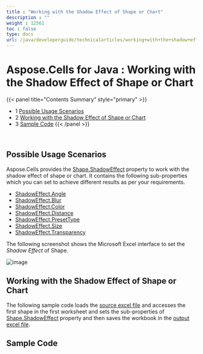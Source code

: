 ```yaml
---
title : "Working with the Shadow Effect of Shape or Chart" 
description : "" 
weight : 12561 
toc : false
type: docs
url: /java/developerguide/technicalarticles/working+with+the+shadow+effect+of+shape+or+chart/
---
```


# Aspose.Cells for Java : Working with the Shadow Effect of Shape or Chart


{{< panel title="Contents Summary" style="primary" >}}
*   1 [Possible Usage Scenarios](#possible-usage-scenarios)
*   2 [Working with the Shadow Effect of Shape or Chart](#working-with-the-shadow-effect-of-shape-or-chart)
*   3 [Sample Code](#sample-code)
{{< /panel >}}
 

 


## Possible Usage Scenarios

Aspose.Cells provides the [Shape.ShadowEffect](https://apireference.aspose.com/java/cells/com.aspose.cells/shape#ShadowEffect) property to work with the shadow effect of shape or chart. It contains the following sub-properties which you can set to achieve different results as per your requirements.

*   [ShadowEffect.Angle](https://apireference.aspose.com/java/cells/com.aspose.cells/shadoweffect#Angle)
*   [ShadowEffect.Blur](https://apireference.aspose.com/java/cells/com.aspose.cells/shadoweffect#Blur)
*   [ShadowEffect.Color](https://apireference.aspose.com/java/cells/com.aspose.cells/shadoweffect#Color)
*   [ShadowEffect.Distance](https://apireference.aspose.com/java/cells/com.aspose.cells/shadoweffect#Distance)
*   [ShadowEffect.PresetType](https://apireference.aspose.com/java/cells/com.aspose.cells/shadoweffect#PresetType)
*   [ShadowEffect.Size](https://apireference.aspose.com/java/cells/com.aspose.cells/shadoweffect#Size)
*   [ShadowEffect.Transparency](https://apireference.aspose.com/java/cells/com.aspose.cells/shadoweffect#Transparency)

The following screenshot shows the Microsoft Excel interface to set the *Shadow Effect* of Shape.

![image](https://docs2.aspose.com/cells/java/attachments/5275792/5472524.png)

## Working with the Shadow Effect of Shape or Chart

The following sample code loads the [source excel file](https://docs2.aspose.com/cells/java/attachments/5275792/5472531.xlsx) and accesses the first shape in the first worksheet and sets the sub-properties of [Shape.ShadowEffect](https://apireference.aspose.com/java/cells/com.aspose.cells/shape#ShadowEffect) property and then saves the workbook in the [output excel file](https://docs2.aspose.com/cells/java/attachments/5275792/5472530.xlsx).

## Sample Code

